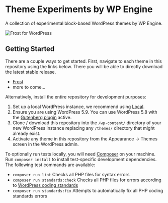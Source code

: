 # Theme Experiments by WP Engine

A collection of experimental block-based WordPress themes by WP Engine.

![Frost for WordPress](https://user-images.githubusercontent.com/4832319/147150948-25dfe270-e281-46ca-94af-f1dd94716760.jpg)

## Getting Started

There are a couple ways to get started. First, navigate to each theme in this repository using the links below. There you will be able to directly download the latest stable release.

* [Frost](https://github.com/wpengine/themes/blob/trunk/frost/README.md)
* more to come...

Alternatively, install the entire repository for development purposes:

1. Set up a local WordPress instance, we recommend using [Local](https://localwp.com/).
2. Ensure you are using WordPress 5.9. You can use WordPress 5.8 with the [Gutenberg plugin](https://wordpress.org/plugins/gutenberg/) active.
3. Clone / download this repository into the `/wp-content/` directory of your new WordPress instance replacing any `/themes/` directory that might already exist.
4. Activate any theme in this repository from the Appearance → Themes screen in the WordPress admin.

To optionally run tests locally, you will need [Composer](https://getcomposer.org/) on your machine. Run `composer install` to install test-specific development dependencies. The following test commands are available:

- `composer run lint` Checks all PHP files for syntax errors
- `composer run standards:check` Checks all PHP files for errors according to [WordPress coding standards](https://developer.wordpress.org/coding-standards/)
- `composer run standards:fix` Attempts to automatically fix all PHP coding standards errors
